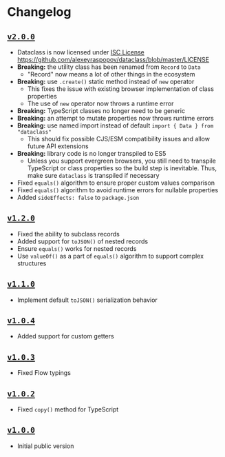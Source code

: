 # Changelog

## [`v2.0.0`](https://github.com/alexeyraspopov/dataclass/releases/tag/v2.0.0)

- Dataclass is now licensed under [ISC License](https://en.wikipedia.org/wiki/ISC_license)  
  https://github.com/alexeyraspopov/dataclass/blob/master/LICENSE
- **Breaking:** the utility class has been renamed from `Record` to `Data`
  - "Record" now means a lot of other things in the ecosystem
- **Breaking:** use `.create()` static method instead of `new` operator
  - This fixes the issue with existing browser implementation of class properties
  - The use of `new` operator now throws a runtime error
- **Breaking:** TypeScript classes no longer need to be generic
- **Breaking:** an attempt to mutate properties now throws runtime errors
- **Breaking:** use named import instead of default `import { Data } from "dataclass"`
  - This should fix possible CJS/ESM compatibility issues and allow future API extensions
- **Breaking:** library code is no longer transpiled to ES5
  - Unless you support evergreen browsers, you still need to transpile TypeScript or class
    properties so the build step is inevitable. Thus, make sure `dataclass` is transpiled if
    necessary
- Fixed `equals()` algorithm to ensure proper custom values comparison
- Fixed `equals()` algorithm to avoid runtime errors for nullable properties
- Added `sideEffects: false` to `package.json`

## [`v1.2.0`](https://github.com/alexeyraspopov/dataclass/releases/tag/v1.2.0)

- Fixed the ability to subclass records
- Added support for `toJSON()` of nested records
- Ensure `equals()` works for nested records
- Use `valueOf()` as a part of `equals()` algorithm to support complex structures

## [`v1.1.0`](https://github.com/alexeyraspopov/dataclass/releases/tag/v1.1.0)

- Implement default `toJSON()` serialization behavior

## [`v1.0.4`](https://github.com/alexeyraspopov/dataclass/releases/tag/v1.0.4)

- Added support for custom getters

## [`v1.0.3`](https://github.com/alexeyraspopov/dataclass/releases/tag/v1.0.3)

- Fixed Flow typings

## [`v1.0.2`](https://github.com/alexeyraspopov/dataclass/releases/tag/v1.0.2)

- Fixed `copy()` method for TypeScript

## [`v1.0.0`](https://github.com/alexeyraspopov/dataclass/releases/tag/v1.0.0)

- Initial public version
